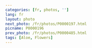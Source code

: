 ```yaml
---
categories: [fr, photos, '']
lang: fr
layout: photo
next_photo: /fr/photos/P0000197.html
picname: P0000196
prev_photo: /fr/photos/P0000485.html
tags: [Aloe, Flowers]
---
```

